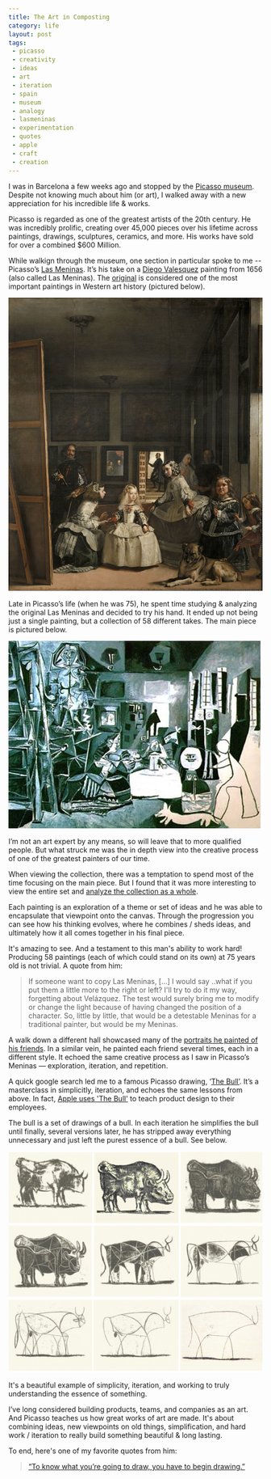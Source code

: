 ```yaml
---
title: The Art in Composting
category: life
layout: post
tags: 
 - picasso
 - creativity
 - ideas
 - art
 - iteration
 - spain
 - museum
 - analogy
 - lasmeninas
 - experimentation
 - quotes
 - apple
 - craft
 - creation
---
```


I was in Barcelona a few weeks ago and stopped by the [Picasso museum](http://www.museupicasso.bcn.cat/en/). Despite not knowing much about him (or art), I walked away with a new appreciation for his incredible life & works.

Picasso is regarded as one of the greatest artists of the 20th century. He was incredibly prolific, creating over 45,000 pieces over his lifetime across paintings, drawings, sculptures, ceramics, and more. His works have sold for over a combined $600 Million.

While walkign through the museum, one section in particular spoke to me -- Picasso’s [Las Meninas](https://en.wikipedia.org/wiki/Las_Meninas). It’s his take on a [Diego Valesquez](https://en.wikipedia.org/wiki/Diego_Vel%C3%A1zquez) painting from 1656 (also called Las Meninas). The [original](https://en.wikipedia.org/wiki/Las_Meninas) is considered one of the most important paintings in Western art history (pictured below).

![img](/images/las_meninas_velasquez.jpg)

Late in Picasso’s life (when he was 75), he spent time studying & analyzing the original Las Meninas and decided to try his hand. It ended up not being just a single painting, but a collection of 58 different takes. The main piece is pictured below.

![img](/images/las_meninas_picasso.jpeg)

I’m not an art expert by any means, so will leave that to more qualified people. But what struck me was the in depth view into the creative process of one of the greatest painters of our time. 

When viewing the collection, there was a temptation to spend most of the time focusing on the main piece. But I found that it was more interesting to view the entire set and [analyze the collection as a whole](http://www.blogmuseupicassobcn.org/2015/08/the-chronology-of-las-meninas-of-picasso/?lang=en). 

Each painting is an exploration of a theme or set of ideas and he was able to encapsulate that viewpoint onto the canvas. Through the progression you can see how his thinking evolves, where he combines / sheds ideas, and ultimately how it all comes together in his final piece. 

It's amazing to see. And a testament to this man's ability to work hard! Producing 58 paintings (each of which could stand on its own) at 75 years old is not trivial. A quote from him:

> If someone want to copy Las Meninas, […] I would say ..what if you put them a little more to the right or left? I'll try to do it my way, forgetting about Velázquez. The test would surely bring me to modify or change the light because of having changed the position of a character. So, little by little, that would be a detestable Meninas for a traditional painter, but would be my Meninas.

A walk down a different hall showcased many of the [portraits he painted of his friends](https://www.nytimes.com/2016/10/21/arts/design/picassos-life-portrait-by-portrait.html). In a similar vein, he painted each friend several times, each in a different style. It echoed the same creative process as I saw in Picasso’s Meninas — exploration, iteration, and repetition.

A quick google search led me to a famous Picasso drawing, ‘[The Bull’](http://www.artyfactory.com/art_appreciation/animals_in_art/pablo_picasso.htm). It’s a masterclass in simplicitly, iteration, and echoes the same lessons from above. In fact, [Apple uses 'The Bull'](https://www.fastcodesign.com/3034240/how-apple-uses-picasso-to-teach-employees-about-product-design) to teach product design to their employees.

The bull is a set of drawings of a bull. In each iteration he simplifies the bull until finally, several versions later, he has stripped away everything unnecessary and just left the purest essence of a bull. See below.

![img](/images/picasso_bull.jpg)

It's a beautiful example of simplicity, iteration, and working to truly understanding the essence of something.

I’ve long considered building products, teams, and companies as an art. And Picasso teaches us how great works of art are made. It's about combining ideas, new viewpoints on old things, simplification, and hard work / iteration to really build something beautiful & long lasting. 

To end, here's one of my favorite quotes from him:

> [“To know what you’re going to draw, you have to begin drawing.”](https://www.brainpickings.org/2014/06/24/picasso-brassai-ideas-creativity/)


